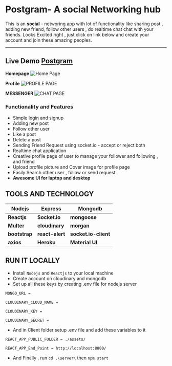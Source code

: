 # Postgram- A social Networking hub

This is an **social** - networing app with lot of functionality like  sharing post , adding new friend, follow other users , do realtime chat chat with your friends.
Looks Excited right , just click on link below and create your account and join these amazing peoples.


---

## Live Demo [Postgram](https://postgram-social.herokuapp.com/#/)

**Homepage**
![Home Page](https://res.cloudinary.com/abhi97/image/upload/v1629359950/recipes/home_kmdzgh.png)

**Profile**
![PROFILE PAGE](https://res.cloudinary.com/abhi97/image/upload/v1629360037/recipes/profile_t1sjf0.png)

**MESSENGER**
![CHAT PAGE](https://res.cloudinary.com/abhi97/image/upload/v1629359956/recipes/chat_cozsol.png)

### Functionality and Features

- Simple login and signup
- Adding new post
- Follow other user
- Like a post
- Delete a post
- Sending Friend Request using socket.io - accept or reject both
- Realtime chat application
- Creative profile page of user to manage your follower and following , and friend
- Upload profile picture and Cover image for profile page
- Easily Search other user , follow or send request
- **Awesome UI for laptop and desktop**

## **TOOLS AND TECHNOLOGY**

| Nodejs        | Express         | Mongodb              |
| ------------- | --------------- | -------------------- |
| **Reactjs**   | **Socket.io**   | **mongoose**         |
| **Multer**    | **cloudinary**  | **morgan**           |
| **bootstrap** | **react-alert** | **socket.io-client** |
| **axios**     | **Heroku**      | **Material UI**      |

## RUN IT LOCALLY

- Install `Nodejs` and `Reactjs` to your local machine
- Create account on cloudinary and mongodb
- Set up all these keys by creating .env file for nodejs server

`MONGO_URL =`

`CLOUDINARY_CLOUD_NAME =`

`CLOUDINARY_KEY =`

`CLOUDINARY_SECRET =`

- And in Client folder setup .env file and add these variables to it

`REACT_APP_PUBLIC_FOLDER = ./assets/`

`REACT_APP_End_Point = http://localhost:8800/`

- And Finally , run `cd .\server\` then `npm start`
